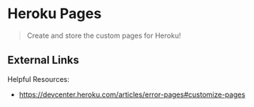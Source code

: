 # Heroku Pages
> Create and store the custom pages for Heroku!

## External Links
Helpful Resources:
 - https://devcenter.heroku.com/articles/error-pages#customize-pages
